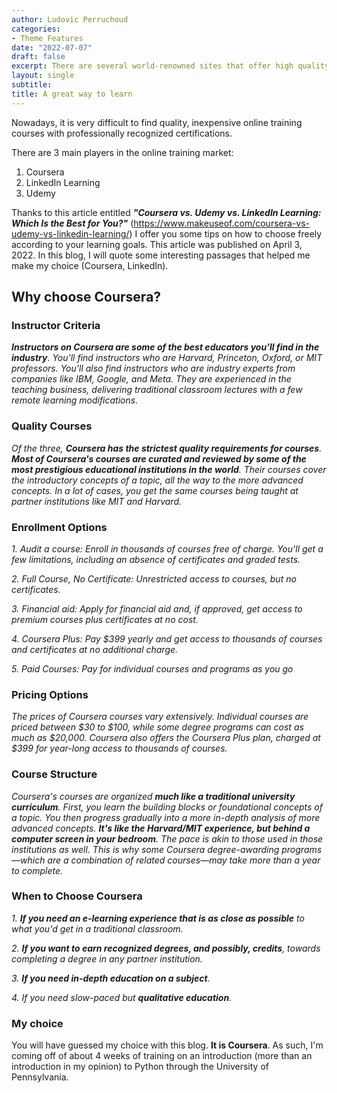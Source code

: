```yaml
---
author: Ludovic Perruchoud
categories:
- Theme Features
date: "2022-07-07"
draft: false
excerpt: There are several world-renowned sites that offer high quality online training. To name a few Coursera, Udemy, LinkedIn. In this blog, I will tell you about my discovery and experience with Coursera. Enjoy reading
layout: single
subtitle: 
title: A great way to learn 
---
```


Nowadays, it is very difficult to find quality, inexpensive online training courses with professionally recognized certifications.  

There are 3 main players in the online training market:  

1. Coursera
2. LinkedIn Learning
3. Udemy

Thanks to this article entitled ***"Coursera vs. Udemy vs. LinkedIn Learning: Which Is the Best for You?"*** (https://www.makeuseof.com/coursera-vs-udemy-vs-linkedin-learning/) I offer you some tips on how to choose freely according to your learning goals. This article was published on April 3, 2022.
In this blog, I will quote some interesting passages that helped me make my choice (Coursera, LinkedIn).

## Why choose Coursera?
### Instructor Criteria

***Instructors on Coursera are some of the best educators you'll find in the industry***. *You'll find instructors who are Harvard, Princeton, Oxford, or MIT professors. You'll also find instructors who are industry experts from companies like IBM, Google, and Meta. They are experienced in the teaching business, delivering traditional classroom lectures with a few remote learning modifications.*

### Quality Courses

*Of the three, ***Coursera has the strictest quality requirements for courses***. ***Most of Coursera's courses are curated and reviewed by some of the most prestigious educational institutions in the world***. Their courses cover the introductory concepts of a topic, all the way to the more advanced concepts. In a lot of cases, you get the same courses being taught at partner institutions like MIT and Harvard.*

### Enrollment Options

*1. Audit a course: Enroll in thousands of courses free of charge. You'll get a few limitations, including an absence of  certificates and graded tests.*  

*2. Full Course, No Certificate: Unrestricted access to courses, but no certificates.*

*3. Financial aid: Apply for financial aid and, if approved, get access to premium courses plus certificates at no cost.*

*4. Coursera Plus: Pay $399 yearly and get access to thousands of courses and certificates at no additional charge.*

*5. Paid Courses: Pay for individual courses and programs as you go*

### Pricing Options

*The prices of Coursera courses vary extensively. Individual courses are priced between $30 to $100, while some degree programs can cost as much as $20,000. Coursera also offers the Coursera Plus plan, charged at $399 for year-long access to thousands of courses.*

### Course Structure

*Coursera's courses are organized ***much like a traditional university curriculum***. First, you learn the building blocks or foundational concepts of a topic. You then progress gradually into a more in-depth analysis of more advanced concepts. ***It's like the Harvard/MIT experience, but behind a computer screen in your bedroom***. The pace is akin to those used in those institutions as well. This is why some Coursera degree-awarding programs—which are a combination of related courses—may take more than a year to complete.*

### When to Choose Coursera

*1. ***If you need an e-learning experience that is as close as possible*** to what you'd get in a traditional classroom.*  

*2. ***If you want to earn recognized degrees, and possibly, credits***, towards completing a degree in any partner institution.*

*3. ***If you need in-depth education on a subject***.*

*4. If you need slow-paced but ***qualitative education***.*


### My choice

You will have guessed my choice with this blog. **It is Coursera**.
As such, I'm coming off of about 4 weeks of training on an introduction (more than an introduction in my opinion) to Python through the University of Pennsylvania.
